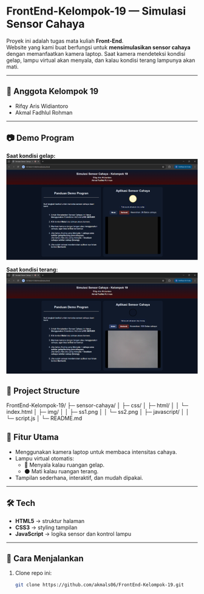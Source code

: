 # FrontEnd-Kelompok-19 — Simulasi Sensor Cahaya

Proyek ini adalah tugas mata kuliah **Front-End**.  
Website yang kami buat berfungsi untuk **mensimulasikan sensor cahaya** dengan memanfaatkan kamera laptop. Saat kamera mendeteksi kondisi gelap, lampu virtual akan menyala, dan kalau kondisi terang lampunya akan mati.

---

## 👥 Anggota Kelompok 19
- Rifqy Aris Widiantoro  
- Akmal Fadhlul Rohman  

---

## 📷 Demo Program

**Saat kondisi gelap:**  
![Sensor Gelap](sensor-cahaya/img/ss1.png)

**Saat kondisi terang:**  
![Sensor Terang](sensor-cahaya/img/ss2.png)


## 📂 Project Structure
FrontEnd-Kelompok-19/
├─ sensor-cahaya/
│ ├─ css/ 
│ ├─ html/
│ │ └─ index.html
│ ├─ img/ 
│ │ ├─ ss1.png
│ │ └─ ss2.png
│ ├─ javascript/ 
│ │ └─ script.js
│ └─ README.md 

## 📌 Fitur Utama
- Menggunakan kamera laptop untuk membaca intensitas cahaya.  
- Lampu virtual otomatis:  
  - 🔆 Menyala kalau ruangan gelap.  
  - 🌑 Mati kalau ruangan terang.  
- Tampilan sederhana, interaktif, dan mudah dipakai.  

---

## 🛠️ Tech
- **HTML5** → struktur halaman  
- **CSS3** → styling tampilan  
- **JavaScript** → logika sensor dan kontrol lampu  

---

## 🚀 Cara Menjalankan
1. Clone repo ini:
   ```bash
   git clone https://github.com/akmals06/FrontEnd-Kelompok-19.git
